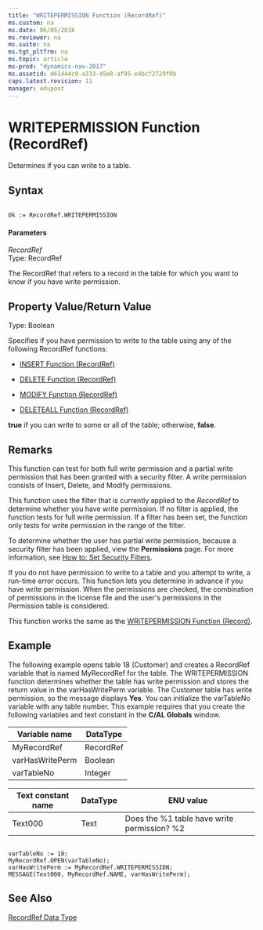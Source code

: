 ```yaml
---
title: "WRITEPERMISSION Function (RecordRef)"
ms.custom: na
ms.date: 06/05/2016
ms.reviewer: na
ms.suite: na
ms.tgt_pltfrm: na
ms.topic: article
ms-prod: "dynamics-nav-2017"
ms.assetid: d61444c9-a333-45e8-af95-e4bcf2729f0b
caps.latest.revision: 11
manager: edupont
---
```

# WRITEPERMISSION Function (RecordRef)
Determines if you can write to a table.  
  
## Syntax  
  
```  
  
Ok := RecordRef.WRITEPERMISSION  
```  
  
#### Parameters  
 *RecordRef*  
 Type: RecordRef  
  
 The RecordRef that refers to a record in the table for which you want to know if you have write permission.  
  
## Property Value/Return Value  
 Type: Boolean  
  
 Specifies if you have permission to write to the table using any of the following RecordRef functions:  
  
-   [INSERT Function \(RecordRef\)](INSERT-Function--RecordRef-.md)  
  
-   [DELETE Function \(RecordRef\)](DELETE-Function--RecordRef-.md)  
  
-   [MODIFY Function \(RecordRef\)](MODIFY-Function--RecordRef-.md)  
  
-   [DELETEALL Function \(RecordRef\)](DELETEALL-Function--RecordRef-.md)  
  
 **true** if you can write to some or all of the table; otherwise, **false**.  
  
## Remarks  
 This function can test for both full write permission and a partial write permission that has been granted with a security filter. A write permission consists of Insert, Delete, and Modify permissions.  
  
 This function uses the filter that is currently applied to the *RecordRef* to determine whether you have write permission. If no filter is applied, the function tests for full write permission. If a filter has been set, the function only tests for write permission in the range of the filter.  
  
 To determine whether the user has partial write permission, because a security filter has been applied, view the **Permissions** page. For more information, see [How to: Set Security Filters](How%20to:%20Set%20Security%20Filters.md).  
  
 If you do not have permission to write to a table and you attempt to write, a run-time error occurs. This function lets you determine in advance if you have write permission. When the permissions are checked, the combination of permissions in the license file and the user's permissions in the Permission table is considered.  
  
 This function works the same as the [WRITEPERMISSION Function \(Record\)](WRITEPERMISSION-Function--Record-.md).  
  
## Example  
 The following example opens table 18 \(Customer\) and creates a RecordRef variable that is named MyRecordRef for the table. The WRITEPERMISSION function determines whether the table has write permission and stores the return value in the varHasWritePerm variable. The Customer table has write permission, so the message displays **Yes**. You can initialize the varTableNo variable with any table number. This example requires that you create the following variables and text constant in the **C/AL Globals** window.  
  
|Variable name|DataType|  
|-------------------|--------------|  
|MyRecordRef|RecordRef|  
|varHasWritePerm|Boolean|  
|varTableNo|Integer|  
  
|Text constant name|DataType|ENU value|  
|------------------------|--------------|---------------|  
|Text000|Text|Does the %1 table have write permission? %2|  
  
```  
  
varTableNo := 18;  
MyRecordRef.OPEN(varTableNo);  
varHasWritePerm := MyRecordRef.WRITEPERMISSION;  
MESSAGE(Text000, MyRecordRef.NAME, varHasWritePerm);  
```  
  
## See Also  
 [RecordRef Data Type](RecordRef-Data-Type.md)